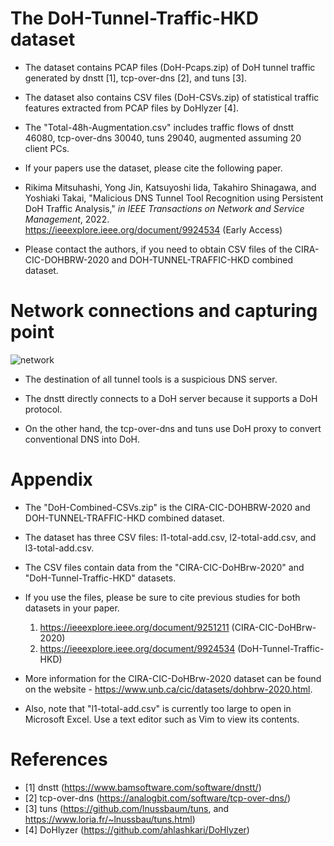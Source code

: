 # The DoH-Tunnel-Traffic-HKD dataset

* The dataset contains PCAP files (DoH-Pcaps.zip) of DoH tunnel traffic generated by dnstt [1], tcp-over-dns [2], and tuns [3].

* The dataset also contains CSV files (DoH-CSVs.zip) of statistical traffic features extracted from PCAP files by DoHlyzer [4].

* The "Total-48h-Augmentation.csv" includes traffic flows of dnstt 46080, tcp-over-dns 30040, tuns 29040, augmented assuming 20 client PCs.

* If your papers use the dataset, please cite the following paper.

* Rikima Mitsuhashi, Yong Jin, Katsuyoshi Iida, Takahiro Shinagawa, and Yoshiaki Takai, 
"Malicious DNS Tunnel Tool Recognition using Persistent DoH Traffic Analysis,"
*in IEEE Transactions on Network and Service Management*, 2022.<br>
https://ieeexplore.ieee.org/document/9924534 (Early Access)

* Please contact the authors, if you need to obtain CSV files of the CIRA-CIC-DOHBRW-2020 and DOH-TUNNEL-TRAFFIC-HKD combined dataset.

# Network connections and capturing point

![network](https://user-images.githubusercontent.com/101712711/173388419-2981578d-7157-42e9-a6b3-1ebe67f44d9c.png)


* The destination of all tunnel tools is a suspicious DNS server.

* The dnstt directly connects to a DoH server because it supports a DoH protocol.

* On the other hand, the tcp-over-dns and tuns use DoH proxy to convert conventional DNS into DoH.

# Appendix

* The "DoH-Combined-CSVs.zip" is the CIRA-CIC-DOHBRW-2020 and DOH-TUNNEL-TRAFFIC-HKD combined dataset.

* The dataset has three CSV files: l1-total-add.csv, l2-total-add.csv, and l3-total-add.csv.

* The CSV files contain data from the "CIRA-CIC-DoHBrw-2020" and "DoH-Tunnel-Traffic-HKD" datasets. 
* If you use the files, please be sure to cite previous studies for both datasets in your paper.
    1. https://ieeexplore.ieee.org/document/9251211 (CIRA-CIC-DoHBrw-2020)   
    2. https://ieeexplore.ieee.org/document/9924534 (DoH-Tunnel-Traffic-HKD)

* More information for the CIRA-CIC-DoHBrw-2020 dataset can be found on the website - https://www.unb.ca/cic/datasets/dohbrw-2020.html. 

* Also, note that "l1-total-add.csv" is currently too large to open in Microsoft Excel.
  Use a text editor such as Vim to view its contents.

# References
* [1] dnstt</t>  (https://www.bamsoftware.com/software/dnstt/)
* [2] tcp-over-dns</t> (https://analogbit.com/software/tcp-over-dns/)
* [3] tuns</t> (https://github.com/lnussbaum/tuns, and https://www.loria.fr/~lnussbau/tuns.html)
* [4] DoHlyzer</t> (https://github.com/ahlashkari/DoHlyzer)
